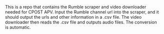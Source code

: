 This is a repo that contains the Rumble scraper and video downloader needed for CPOST APV.
Input the Rumble channel url into the scraper, and it should output the urls and other information in a .csv file.
The video downloader then reads the .csv file and outputs audio files. The conversion is automatic.
